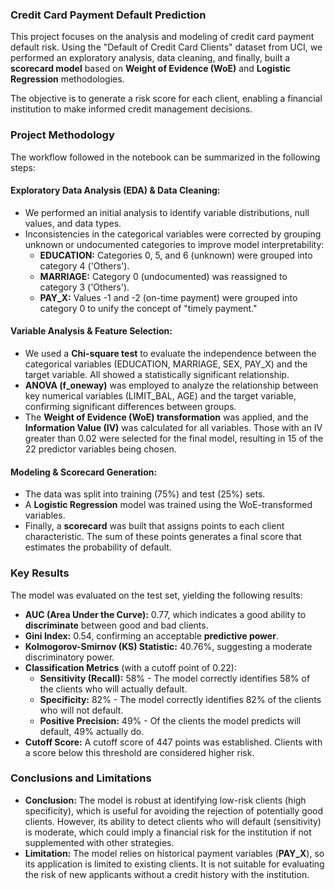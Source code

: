 ### Credit Card Payment Default Prediction

This project focuses on the analysis and modeling of credit card payment default risk. Using the "Default of Credit Card Clients" dataset from UCI, we performed an exploratory analysis, data cleaning, and finally, built a **scorecard model** based on **Weight of Evidence (WoE)** and **Logistic Regression** methodologies.

The objective is to generate a risk score for each client, enabling a financial institution to make informed credit management decisions.

### Project Methodology

The workflow followed in the notebook can be summarized in the following steps:

#### Exploratory Data Analysis (EDA) & Data Cleaning:
* We performed an initial analysis to identify variable distributions, null values, and data types.
* Inconsistencies in the categorical variables were corrected by grouping unknown or undocumented categories to improve model interpretability:
    * **EDUCATION:** Categories 0, 5, and 6 (unknown) were grouped into category 4 ('Others').
    * **MARRIAGE:** Category 0 (undocumented) was reassigned to category 3 ('Others').
    * **PAY_X:** Values -1 and -2 (on-time payment) were grouped into category 0 to unify the concept of "timely payment."

#### Variable Analysis & Feature Selection:
* We used a **Chi-square test** to evaluate the independence between the categorical variables (EDUCATION, MARRIAGE, SEX, PAY_X) and the target variable. All showed a statistically significant relationship.
* **ANOVA (f_oneway)** was employed to analyze the relationship between key numerical variables (LIMIT_BAL, AGE) and the target variable, confirming significant differences between groups.
* The **Weight of Evidence (WoE) transformation** was applied, and the **Information Value (IV)** was calculated for all variables. Those with an IV greater than 0.02 were selected for the final model, resulting in 15 of the 22 predictor variables being chosen.

#### Modeling & Scorecard Generation:
* The data was split into training (75%) and test (25%) sets.
* A **Logistic Regression** model was trained using the WoE-transformed variables.
* Finally, a **scorecard** was built that assigns points to each client characteristic. The sum of these points generates a final score that estimates the probability of default.

### Key Results

The model was evaluated on the test set, yielding the following results:

* **AUC (Area Under the Curve):** 0.77, which indicates a good ability to **discriminate** between good and bad clients.
* **Gini Index:** 0.54, confirming an acceptable **predictive power**.
* **Kolmogorov-Smirnov (KS) Statistic:** 40.76%, suggesting a moderate discriminatory power. 
* **Classification Metrics** (with a cutoff point of 0.22):
    * **Sensitivity (Recall):** 58% - The model correctly identifies 58% of the clients who will actually default.
    * **Specificity:** 82% - The model correctly identifies 82% of the clients who will not default.
    * **Positive Precision:** 49% - Of the clients the model predicts will default, 49% actually do.
* **Cutoff Score:** A cutoff score of 447 points was established. Clients with a score below this threshold are considered higher risk.

### Conclusions and Limitations

* **Conclusion:** The model is robust at identifying low-risk clients (high specificity), which is useful for avoiding the rejection of potentially good clients. However, its ability to detect clients who will default (sensitivity) is moderate, which could imply a financial risk for the institution if not supplemented with other strategies.
* **Limitation:** The model relies on historical payment variables (**PAY_X**), so its application is limited to existing clients. It is not suitable for evaluating the risk of new applicants without a credit history with the institution.
